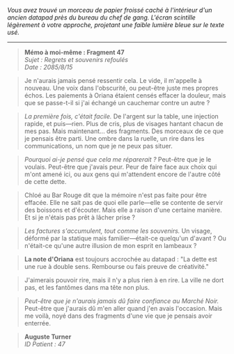 _Vous avez trouvé un morceau de papier froissé caché à l'intérieur d'un ancien datapad près du bureau du chef de gang. L'écran scintille légèrement à votre approche, projetant une faible lumière bleue sur le texte usé._

---

> **Mémo à moi-même : Fragment 47**  
> _Sujet : Regrets et souvenirs refoulés_  
> _Date : 2085/8/15_

> Je n'aurais jamais pensé ressentir cela. Le vide, il m'appelle à nouveau. Une voix dans l'obscurité, ou peut-être juste mes propres échos. Les paiements à Oriana étaient censés effacer la douleur, mais que se passe-t-il si j'ai échangé un cauchemar contre un autre ?

> _La première fois, c'était facile._ De l'argent sur la table, une injection rapide, et puis—rien. Plus de cris, plus de visages hantant chacun de mes pas. Mais maintenant... des fragments. Des morceaux de ce que je pensais être parti. Une ombre dans la ruelle, un rire dans les communications, un nom que je ne peux pas situer.

> _Pourquoi ai-je pensé que cela me réparerait ?_ Peut-être que je le voulais. Peut-être que j'avais peur. Peur de faire face aux choix qui m'ont amené ici, ou aux gens qui m'attendent encore de l'autre côté de cette dette.

> Chloé au Bar Rouge dit que la mémoire n'est pas faite pour être effacée. Elle ne sait pas de quoi elle parle—elle se contente de servir des boissons et d'écouter. Mais elle a raison d'une certaine manière. Et si je n'étais pas prêt à lâcher prise ?

> _Les factures s'accumulent, tout comme les souvenirs._ Un visage, déformé par la statique mais familier—était-ce quelqu'un d'avant ? Ou n'était-ce qu'une autre illusion de mon esprit en lambeaux ?

> **La note d'Oriana** est toujours accrochée au datapad : "La dette est une rue à double sens. Rembourse ou fais preuve de créativité."

> J'aimerais pouvoir rire, mais il n'y a plus rien à en rire. La ville ne dort pas, et les fantômes dans ma tête non plus.

> _Peut-être que je n'aurais jamais dû faire confiance au Marché Noir._ Peut-être que j'aurais dû m'en aller quand j'en avais l'occasion. Mais me voilà, noyé dans des fragments d'une vie que je pensais avoir enterrée.

> **Auguste Turner**  
> _ID Patient : 47_
